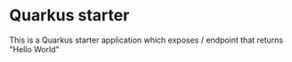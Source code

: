 # Quarkus starter 
This is a Quarkus starter application which exposes / endpoint that returns "Hello World"
